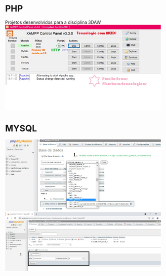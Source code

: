 # PHP
Projetos desenvolvidos para a disciplina 3DAW 
![](https://github.com/Maliarte/PHP/blob/main/xamp-maliarte.jpg)

# MYSQL

![](https://github.com/Maliarte/PHP/blob/main/mysql-1.jpg)
![](https://github.com/Maliarte/PHP/blob/main/mysql-2.jpg)


